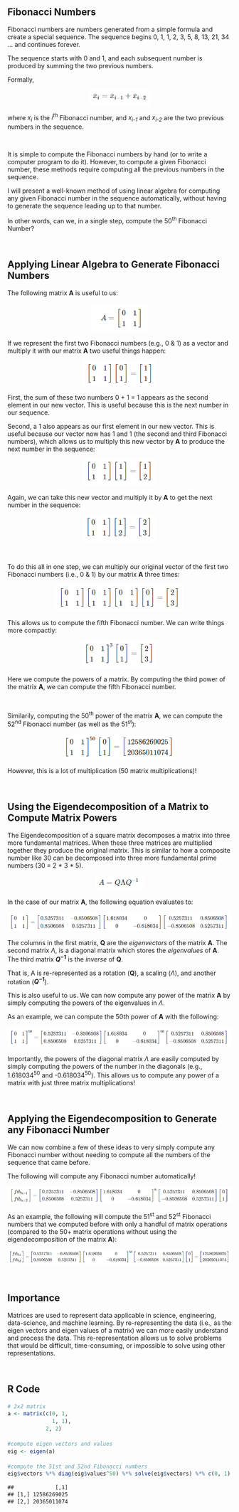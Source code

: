 <br>

## Fibonacci Numbers

Fibonacci numbers are numbers generated from a simple formula and create
a special sequence. The sequence begins 0, 1, 1, 2, 3, 5, 8, 13, 21, 34
… and continues forever.

The sequence starts with 0 and 1, and each subsequent number is produced
by summing the two previous numbers.

Formally,

<p align="center">
<img src="images/formula_01.PNG">
</p>

where *x<sub>i</sub>* is the *i<sup>th</sup>* Fibonacci number, and
*x<sub>i-1</sub>* and *x<sub>i-2</sub>* are the two previous numbers in
the sequence.

<br>

It is simple to compute the Fibonacci numbers by hand (or to write a
computer program to do it). However, to compute a given Fibonacci
number, these methods require computing all the previous numbers in the
sequence.

I will present a well-known method of using linear algebra for computing
any given Fibonacci number in the sequence automatically, without having
to generate the sequence leading up to that number.

In other words, can we, in a single step, compute the 50<sup>th</sup>
Fibonacci Number?

<br>

## Applying Linear Algebra to Generate Fibonacci Numbers

The following matrix **A** is useful to us:

<p align="center">
<img src="images/formula_02.PNG">
</p>

If we represent the first two Fibonacci numbers (e.g., 0 & 1) as a
vector and multiply it with our matrix **A** two useful things happen:

<p align="center">
<img src="images/formula_03.PNG">
</p>

First, the sum of these two numbers 0 + 1 = 1 appears as the second
element in our new vector. This is useful because this is the next
number in our sequence.

Second, a 1 also appears as our first element in our new vector. This is
useful because our vector now has 1 and 1 (the second and third
Fibonacci numbers), which allows us to multiply this new vector by **A**
to produce the next number in the sequence:

<p align="center">
<img src="images/formula_04.PNG">
</p>

Again, we can take this new vector and multiply it by **A** to get the
next number in the sequence:

<p align="center">
<img src="images/formula_05.PNG">
</p>

<br>

To do this all in one step, we can multiply our original vector of the
first two Fibonacci numbers (i.e., 0 & 1) by our matrix **A** three
times:

<p align="center">
<img src="images/formula_06.PNG">
</p>

This allows us to compute the fifth Fibonacci number. We can write
things more compactly:

<p align="center">
<img src="images/formula_07.PNG">
</p>

Here we compute the powers of a matrix. By computing the third power of
the matrix **A**, we can compute the fifth Fibonacci number.

<br>

Similarily, computing the 50<sup>th</sup> power of the matrix **A**, we
can compute the 52<sup>nd</sup> Fibonacci number (as well as the
51<sup>st</sup>):

<p align="center">
<img src="images/formula_08.PNG">
</p>

However, this is a lot of multiplication (50 matrix multiplications)!

<br>

## Using the Eigendecomposition of a Matrix to Compute Matrix Powers

The Eigendecomposition of a square matrix decomposes a matrix into three
more fundamental matrices. When these three matrices are multiplied
together they produce the original matrix. This is similar to how a
composite number like 30 can be decomposed into three more fundamental
prime numbers (30 = 2 \* 3 \* 5).

<p align="center">
<img src="images/formula_09.PNG">
</p>

In the case of our matrix **A**, the following equation evaluates to:

<p align="center">
<img src="images/formula_10.PNG">
</p>

The columns in the first matrix, **Q** are the *eigenvectors* of the
matrix **A**. The second matrix *Λ*, is a diagonal matrix which stores
the *eigenvalues* of **A**. The third matrix ***Q*<sup>−1</sup>** is the
*inverse* of **Q**.

That is, A is re-represented as a rotation (**Q**), a scaling (*Λ*), and
another rotation (***Q*<sup>−1</sup>**).

This is also useful to us. We can now compute any power of the matrix
**A** by simply computing the powers of the eigenvalues in *Λ*.

As an example, we can compute the 50th power of **A** with the
following:

<p align="center">
<img src="images/formula_11.PNG">
</p>

Importantly, the powers of the diagonal matrix *Λ* are easily computed
by simply computing the powers of the number in the diagonals (e.g.,
1.618034<sup>50</sup> and -0.618034<sup>50</sup>). This allows us to
compute any power of a matrix with just three matrix multiplications!

<br>

## Applying the Eigendecomposition to Generate any Fibonacci Number

We can now combine a few of these ideas to very simply compute any
Fibonacci number without needing to compute all the numbers of the
sequence that came before.

The following will compute any Fibonacci number automatically!

<p align="center">
<img src="images/formula_12.PNG">
</p>

As an example, the following will compute the 51<sup>st</sup> and
52<sup>st</sup> Fibonacci numbers that we computed before with only a
handful of matrix operations (compared to the 50+ matrix operations
without using the eigendecomposition of the matrix **A**):

<p align="center">
<img src="images/formula_13.PNG">
</p>

<br>

## Importance

Matrices are used to represent data applicable in science, engineering,
data-science, and machine learning. By re-representing the data (i.e.,
as the eigen vectors and eigen values of a matrix) we can more easily
understand and process the data. This re-representation allows us to
solve problems that would be difficult, time-consuming, or impossible to
solve using other representations.

<br>

## R Code

``` r
# 2x2 matrix
a <- matrix(c(0, 1,
              1, 1), 
            2, 2)

#compute eigen vectors and values
eig <- eigen(a)

#compute the 51st and 52nd Fibonacci numbers
eig$vectors %*% diag(eig$values^50) %*% solve(eig$vectors) %*% c(0, 1)
```

    ##             [,1]
    ## [1,] 12586269025
    ## [2,] 20365011074

<br> <br> <br> <br> <br>
